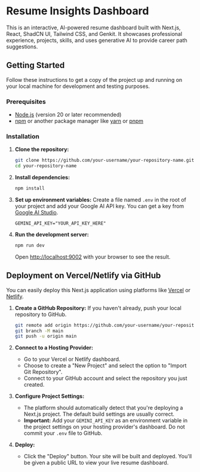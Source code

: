 # Resume Insights Dashboard

This is an interactive, AI-powered resume dashboard built with Next.js, React, ShadCN UI, Tailwind CSS, and Genkit. It showcases professional experience, projects, skills, and uses generative AI to provide career path suggestions.

## Getting Started

Follow these instructions to get a copy of the project up and running on your local machine for development and testing purposes.

### Prerequisites

- [Node.js](https://nodejs.org/) (version 20 or later recommended)
- [npm](https://www.npmjs.com/) or another package manager like [yarn](https://yarnpkg.com/) or [pnpm](https://pnpm.io/)

### Installation

1.  **Clone the repository:**
    ```bash
    git clone https://github.com/your-username/your-repository-name.git
    cd your-repository-name
    ```

2.  **Install dependencies:**
    ```bash
    npm install
    ```

3.  **Set up environment variables:**
    Create a file named `.env` in the root of your project and add your Google AI API key. You can get a key from [Google AI Studio](https://aistudio.google.com/app/apikey).
    ```
    GEMINI_API_KEY="YOUR_API_KEY_HERE"
    ```

4.  **Run the development server:**
    ```bash
    npm run dev
    ```
    Open [http://localhost:9002](http://localhost:9002) with your browser to see the result.

## Deployment on Vercel/Netlify via GitHub

You can easily deploy this Next.js application using platforms like [Vercel](https://vercel.com/) or [Netlify](https://www.netlify.com/).

1.  **Create a GitHub Repository:**
    If you haven't already, push your local repository to GitHub.
    ```bash
    git remote add origin https://github.com/your-username/your-repository-name.git
    git branch -M main
    git push -u origin main
    ```

2.  **Connect to a Hosting Provider:**
    - Go to your Vercel or Netlify dashboard.
    - Choose to create a "New Project" and select the option to "Import Git Repository".
    - Connect to your GitHub account and select the repository you just created.

3.  **Configure Project Settings:**
    - The platform should automatically detect that you're deploying a Next.js project. The default build settings are usually correct.
    - **Important:** Add your `GEMINI_API_KEY` as an environment variable in the project settings on your hosting provider's dashboard. Do not commit your `.env` file to GitHub.

4.  **Deploy:**
    - Click the "Deploy" button. Your site will be built and deployed. You'll be given a public URL to view your live resume dashboard.
